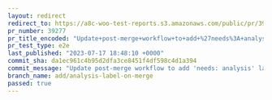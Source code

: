 ```yaml
---
layout: redirect
redirect_to: https://a8c-woo-test-reports.s3.amazonaws.com/public/pr/39277/e2e/index.html
pr_number: 39277
pr_title_encoded: "Update+post-merge+workflow+to+add+%27needs%3A+analysis%27+label"
pr_test_type: e2e
last_published: "2023-07-17 18:48:10 +0000"
commit_sha: da1ec961c4b95d2dfa3ce8451f4df598c4d1a394
commit_message: "Update post-merge workflow to add 'needs: analysis' label"
branch_name: add/analysis-label-on-merge
passed: true
---
```

